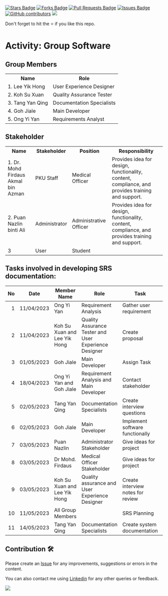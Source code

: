 
<a href="https://github.com/drshahizan/software-engineering/stargazers"><img src="https://img.shields.io/github/stars/drshahizan/software-engineering" alt="Stars Badge"/></a>
<a href="https://github.com/drshahizan/software-engineering/network/members"><img src="https://img.shields.io/github/forks/drshahizan/software-engineering" alt="Forks Badge"/></a>
<a href="https://github.com/drshahizan/software-engineering/pulls"><img src="https://img.shields.io/github/issues-pr/drshahizan/software-engineering" alt="Pull Requests Badge"/></a>
<a href="https://github.com/drshahizan/software-engineering/issues"><img src="https://img.shields.io/github/issues/drshahizan/software-engineering" alt="Issues Badge"/></a>
<a href="https://github.com/drshahizan/software-engineering/graphs/contributors"><img alt="GitHub contributors" src="https://img.shields.io/github/contributors/drshahizan/software-engineering?color=2b9348"></a>
![](https://visitor-badge.glitch.me/badge?page_id=drshahizan/software-engineering)

Don't forget to hit the :star: if you like this repo.

# Activity: Group Software

## Group Members
<table>
  <tr>
    <th>Name</th>
    <th>Role</th>
  </tr>
  <tr>
    <td>1.  Lee Yik Hong</td>
    <td>User Experience Designer</td>
  </tr>
    <tr>
    <td>2. Koh Su Xuan</td>
    <td>Quality Assurance Tester</td>
  </tr>
    <tr>
    <td>3. Tang Yan Qing</td>
    <td>Documentation Specialists</td>
  </tr>
    <tr>
    <td>4. Goh Jiale</td>
    <td>Main Developer</td>
  </tr>
    <tr>
    <td>5. Ong Yi Yan</td>
    <td>Requirements Analyst</td>
  </tr>
</table>

## Stakeholder
<table>
  <tr>
    <th>Name</th>
    <th>Stakeholder</th>
    <th>Position</th>
    <th>Responsibility</th>
  </tr>
  <tr>
    <td>1. Dr. Mohd Firdaus Akmal bin Azman</td>
    <td>PKU Staff</td>
    <td>Medical Officer</td>
    <td>Provides idea for design, functionality, content, compliance, and provides training and support.</td>
  </tr>
    <tr>
    <td>2. Puan Nazlin binti Ali</td>
    <td>Administrator</td>
    <td>Administrative Officer</td>
    <td>Provides idea for design, functionality, content, compliance, and provides training and support.</td>
  </tr>
    <tr>
    <td>3</td>
    <td>User</td>
    <td>Student</td>
    <td></td>
  </tr>
</table>

## Tasks involved in developing SRS documentation:

| No | Date | Member Name | Role	| Task	| Status	| 
| -----:| ----- | ------ | ------ | ------ | ------ |
| 1| 11/04/2023| Ong Yi Yan | Requirement Analysis | Gather user requirement | Complete |
| 2| 11/04/2023| Koh Su Xuan and Lee Yik Hong | Quality Assurance Tester and User Experience Designer | Create proposal | Complete | 
| 3| 01/05/2023| Goh Jiale | Main Developer | Assign Task | Complete | 
| 4| 18/04/2023| Ong Yi Yan and Goh Jiale | Requirement Analysis and Main Developer | Contact stakeholder | Complete |
| 5| 02/05/2023| Tang Yan Qing | Documentation Specialists | Create interview questions | Complete | 
| 6| 02/05/2023| Goh Jiale | Main Developer | Implement software functionally | Incomplete | 
| 7| 03/05/2023| Puan Nazlin | Administrator Stakeholder | Give ideas for project | Complete | 
| 8| 03/05/2023 | Dr Mohd. Firdaus | Medical Officer Stakeholder | Give ideas for project | Complete |
| 9| 03/05/2023 | Koh Su Xuan and Lee Yik Hong | Quality assurance and User Experience Designer | Create interview notes for review | Incomplete |
| 10| 11/05/2023 | All Group Members | | SRS Planning | Incomplete |
| 11| 14/05/2023 | Tang Yan Qing | Documentation Specialists | Create system documentation | Incomplete |


## Contribution 🛠️
Please create an [Issue](https://github.com/drshahizan/software-engineering/issues) for any improvements, suggestions or errors in the content.

You can also contact me using [Linkedin](https://www.linkedin.com/in/drshahizan/) for any other queries or feedback.

![](https://visitor-badge.glitch.me/badge?page_id=drshahizan)

